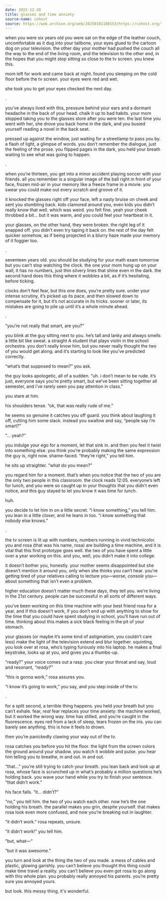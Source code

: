 ```yaml
---
date: 2022-12-20
title: glasses and time anxiety
source-name: cohost
source: https://web.archive.org/web/20250101180153/https://cohost.org/fishfood/post/660690-empty
---
```


when you were six years old you were sat on the edge of the leather couch, uncomfortable as it dug into your tailbone, your eyes glued to the cartoon dog on your television. the other day your mother had pushed the couch all the way to the end of the living room, and the television to the other end, in the hopes that you might stop sitting so close to the tv screen. you knew this.

mom left for work and came back at night. found you sleeping on the cold floor before the tv screen. your eyes were red and wet.

she took you to get your eyes checked the next day.

.

you’ve always lived with this, pressure behind your ears and a dormant headache in the back of your head. chalk it up to bad habits. your mom stopped taking you to the glasses store after you were ten. the last time you went with her, she drove you back home in the dark, and you busied yourself reading a novel in the back seat.

pressed up against the window, just waiting for a streetlamp to pass you by. a flash of light, a glimpse of words. you don’t remember the dialogue, just the feeling of the prose. you flipped pages in the dark, you held your breath waiting to see what was going to happen.

.

when you’re thirteen, you get into a minor accident playing soccer with your friends. all you remember is a singular image of the ball right in front of your face, frozen mid-air in your memory like a freeze frame in a movie. you swear you could make out every scratch and groove of it.

it knocked the glasses right off your face, left a nasty bruise on cheek and sent you stumbling back. kids clamored around you, even kids you didn’t really know that well. which was weird. you felt fine. yeah your cheek throbbed a bit… but it was warm, and you could feel your heartbeat in it.

your glasses, on the other hand, they were broken. the right leg of it snapped off. you didn’t even try taping it back on. the rest of the day felt quicker somehow, as if being projected in a blurry haze made your memory of it foggier too.

.

seventeen years old. you should be studying for your math exam tomorrow but you can’t stop watching the clock. the one your mom hung up on your wall, it has no numbers, just thin silvery lines that shine even in the dark. the second hand does this thing where it wobbles a bit, as if it’s hesitating, before ticking.

clocks don’t feel fear, but this one does, you’re pretty sure. under your intense scrutiny, it’s picked up its pace, and then slowed down to compensate for it, but it’s not accurate in its tricks. sooner or later, its mistakes are going to pile up until it’s a whole minute ahead.

.

“you’re not really that smart, are you?”

you blink at the guy sitting next to you. he’s tall and lanky and always smells a little bit like sweat. a straight A student that plays violin in the school orchestra. you don’t really know him, but you never really thought the two of you would get along. and it’s starting to look like you’ve predicted correctly.

“what’s that supposed to mean?” you ask.

the guy looks apologetic, all of a sudden. “uh. i don’t mean to be rude. it’s just, everyone says you’re pretty smart, but we’ve been sitting together all semester, and i’ve rarely seen you pay attention in class.”

you stare at him.

his shoulders tense. “ok, that was really rude of me.”

he seems so genuine it catches you off guard. you think about laughing it off, cutting him some slack. instead you swallow and say, “people say i’m smart?”

“… yeah?”

you indulge your ego for a moment, let that sink in. and then you feel it twist into something else. you think you’re probably making the same expression the guy is, right now. shame-faced. “they’re right,” you tell him.

he sits up straighter. “what do you mean?”

you regard him for a moment. that’s when you notice that the two of you are the only two people in this classroom. the clock reads 12:05. everyone’s left for lunch, and you were so caught up in your thoughts that you didn’t even notice, and this guy stayed to let you know it was time for lunch.

huh.

you decide to let him in on a little secret. “i know something,” you tell him. you lean in a little closer, and he leans in too. “i know something that nobody else knows.”

.

the tv screen is lit up with numbers, numbers running in vivid technicolor. you and rosa (that was his name, rosa) are building a time machine, and it is vital that this first prototype goes well. the two of you have spent a little over a year working on this. and you, well, you didn’t make it into college.

it doesn’t bother you, honestly. your mother seems disappointed but she doesn’t mention it around you, only when she thinks you can’t hear. you’re getting tired of your relatives calling to lecture you—worse, *console* you—about something that isn’t even a problem.

higher education doesn’t matter much these days, they tell you. we’re living in the 21st century. people can be successful in all sorts of different ways.

you’ve been working on this time machine with your best friend rosa for a year, and if this doesn’t work, if you don’t end up with anything to show for the time that you could have spent studying in school, you’ll have run out of time. thinking about this makes a sick black feeling in the pit of your stomach.

your glasses (or maybe it’s some kind of astigmatism, you couldn’t care less) make the light of the television extend and blur together. squinting, you look over at rosa, who’s typing furiously into his laptop. he makes a final keystroke, looks up at you, and gives you a thumbs-up.

“ready?” your voice comes out a rasp. you clear your throat and say, loud and resonant, *“ready?”*

“this is gonna work,” rosa assures you.

“i know it’s going to work,” you say, and you step inside of the tv.

.

for a split second, a terrible thing happens. you held your breath but you can’t exhale. fear, *real* fear replaces your time anxiety: the machine worked, but it worked the wrong way. time has stilled, and you’re caught in the fluorescence. eyes red from a lack of sleep, tears frozen on the iris. you can barely see anything. this is how it feels to drown.

then you’re panickedly clawing your way out of the tv.

rosa catches you before you hit the floor. the light from the screen colors the ground around your shadow. you watch it wobble and pulse. you hear him telling you to breathe, in and out. in and out.

“that…” you’re still trying to catch your breath. you lean back and look up at rosa, whose face is scrunched up in what’s probably a million questions he’s holding back. you wave your hand while you try to finish your sentence. “that didn’t work.”

his face falls. “it… didn’t?”

“no,” you tell him. the two of you watch each other. now he’s the one holding his breath. the parallel makes you grin, despite yourself. that makes rosa look even more confused, and now you’re breaking out in laughter.

“it didn’t work.” rosa repeats, unsure.

“it didn’t work!” you tell him.

“but, what—“

“but it was awesome.”

you turn and look at the thing the two of you made. a mess of cables and plastic, glowing garishly. you can’t believe you thought this thing could make time travel a reality. you can’t believe you even got rosa to go along with this whole plan. you probably really annoyed his parents. you’re pretty sure you annoyed yours.

but look. this messy thing, it's wonderful.